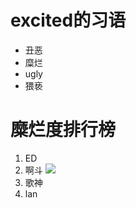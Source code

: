 # excited的习语
- 丑恶
- 糜烂
- ugly
- 猥亵
# 糜烂度排行榜
1. ED
2. 啊斗
![](http://yaohuo.me/album/upload/1000/2016/10/04/7120_0041530.jpg)
3. 歌神
4. lan
